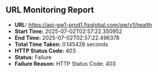 ## URL Monitoring Report

- **URL:** https://api-gw1-prod1.fisglobal.com/gw/v1/health
- **Start Time:** 2025-07-02T02:57:22.350952
- **End Time:** 2025-07-02T02:57:22.496378
- **Total Time Taken:** 0.145426 seconds
- **HTTP Status Code:** 403
- **Status:** Failure
- **Failure Reason:** HTTP Status Code: 403
